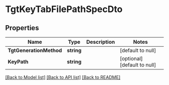 # TgtKeyTabFilePathSpecDto

## Properties
Name | Type | Description | Notes
------------ | ------------- | ------------- | -------------
**TgtGenerationMethod** | **string** |  | [default to null]
**KeyPath** | **string** |  | [optional] [default to null]

[[Back to Model list]](../README.md#documentation-for-models) [[Back to API list]](../README.md#documentation-for-api-endpoints) [[Back to README]](../README.md)

